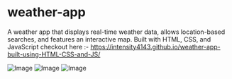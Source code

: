 # weather-app

A weather app that displays real-time weather data, allows location-based searches, and features an interactive map. Built with HTML, CSS, and JavaScript
checkout here :- https://intensity4143.github.io/weather-app-built-using-HTML-CSS-and-JS/

![Image](https://github.com/user-attachments/assets/b2ed4240-6e8d-40a2-a3e2-b53e71064ab5)
![Image](https://github.com/user-attachments/assets/f55e1eaa-cf24-4d36-a331-f3daee3ad34c)
![Image](https://github.com/user-attachments/assets/c99d6e49-f31e-48a7-8978-6f9b370db593)
